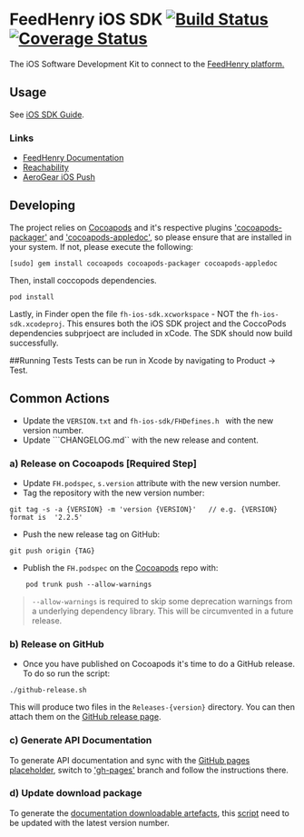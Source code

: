 # FeedHenry iOS SDK [![Build Status](https://travis-ci.org/feedhenry/fh-ios-sdk.png)](https://travis-ci.org/feedhenry/fh-ios-sdk) [![Coverage Status](https://coveralls.io/repos/feedhenry/fh-ios-sdk/badge.svg?branch=master&service=github)](https://coveralls.io/github/feedhenry/fh-ios-sdk?branch=master)

The iOS Software Development Kit to connect to the [FeedHenry platform.](http://www.feedhenry.com)

## Usage

See [iOS SDK Guide](http://docs.feedhenry.com/v2/sdk_ios.html).

### Links
* [FeedHenry Documentation](http://docs.feedhenry.com)
* [Reachability](https://github.com/tonymillion/Reachability)
* [AeroGear iOS Push](https://github.com/aerogear/aerogear-ios-push)


## Developing

The project relies on [Cocoapods](http://cocoapods.org) and it's respective plugins  ['cocoapods-packager'](https://github.com/CocoaPods/cocoapods-packager) and ['cocoapods-appledoc'](https://github.com/CocoaPods/cocoapods-appledoc), so please ensure that are installed in your system. If not, please execute the following:

```
[sudo] gem install cocoapods cocoapods-packager cocoapods-appledoc
```
Then, install coccopods dependencies.  
```
pod install
```
Lastly, in Finder open the file `fh-ios-sdk.xcworkspace` - NOT the `fh-ios-sdk.xcodeproj`. This ensures both the iOS SDK project and the CoccoPods dependencies subprjoect are included in xCode. The SDK should now build successfully. 

##Running Tests
Tests can be run in Xcode by navigating to Product -> Test. 

## Common Actions

* Update the ```VERSION.txt``` and ```fh-ios-sdk/FHDefines.h ``` with the new version number.
* Update ```CHANGELOG.md`` with the new release and content.

### a) Release on Cocoapods  [Required Step]
* Update ```FH.podspec```, ```s.version``` attribute with the new version number.
* Tag the repository with the new version number:

```
git tag -s -a {VERSION} -m 'version {VERSION}'   // e.g. {VERSION} format is  '2.2.5'
```

* Push the new release tag on GitHub:

```
git push origin {TAG}
```

* Publish the ```FH.podspec``` on the [Cocoapods](http://cocoapods.org) repo with:

```
 	pod trunk push --allow-warnings
```

>	```--allow-warnings``` is required to skip some deprecation warnings from a underlying dependency library. This will be circumvented in a future release.

### b) Release on GitHub
* Once you have published on Cocoapods it's time to do a GitHub release. To do so run the script:

```
./github-release.sh
```

This will produce two files in the ``Releases-{version}`` directory.  You can then attach them on the [GitHub release page](https://help.github.com/articles/creating-releases/).

### c) Generate API Documentation

To generate API documentation and sync with the [GitHub pages placeholder](http://feedhenry.github.io/fh-ios-sdk/FH/docset/Contents/Resources/Documents/index.html), switch to ['gh-pages'](https://github.com/feedhenry/fh-ios-sdk/tree/gh-pages) branch and follow the instructions there.

### d) Update download package

To generate the [documentation downloadable artefacts](http://docs.feedhenry.com/v3/dev_tools/sdks/ios.html), this [script](https://github.com/fheng/fh-mobile-sdks/blob/master/makefile) need to be updated with the latest version number.
